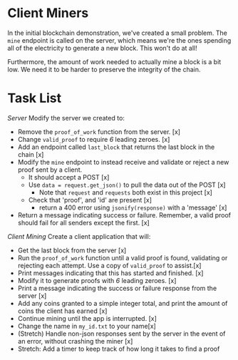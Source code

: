 # Client Miners

In the initial blockchain demonstration, we've created a small problem.  The `mine` endpoint is called on the server, which means we're the ones spending all of the electricity to generate a new block.  This won't do at all!

Furthermore, the amount of work needed to actually mine a block is a bit low.  We need it to be harder to preserve the integrity of the chain.


# Task List

*Server*
Modify the server we created to:
* Remove the `proof_of_work` function from the server. [x]
* Change `valid_proof` to require *6* leading zeroes. [x]
* Add an endpoint called `last_block` that returns the last block in the chain [x]
* Modify the `mine` endpoint to instead receive and validate or reject a new proof sent by a client.
    * It should accept a POST [x]
    * Use `data = request.get_json()` to pull the data out of the POST [x]
        * Note that `request` and `requests` both exist in this project [x]
    * Check that 'proof', and 'id' are present [x]
        * return a 400 error using `jsonify(response)` with a 'message' [x]
* Return a message indicating success or failure.  Remember, a valid proof should fail for all senders except the first. [x]

*Client Mining*
Create a client application that will:
* Get the last block from the server [x]
* Run the `proof_of_work` function until a valid proof is found, validating or rejecting each attempt.  Use a copy of `valid_proof` to assist.[x]
* Print messages indicating that this has started and finished. [x]
* Modify it to generate proofs with *6* leading zeroes. [x]
* Print a message indicating the success or failure response from the server [x]
* Add any coins granted to a simple integer total, and print the amount of coins the client has earned [x]
* Continue mining until the app is interrupted. [x]
* Change the name in `my_id.txt` to your name[x]
* (Stretch) Handle non-json responses sent by the server in the event of an error, without crashing the miner [x]
* Stretch: Add a timer to keep track of how long it takes to find a proof

